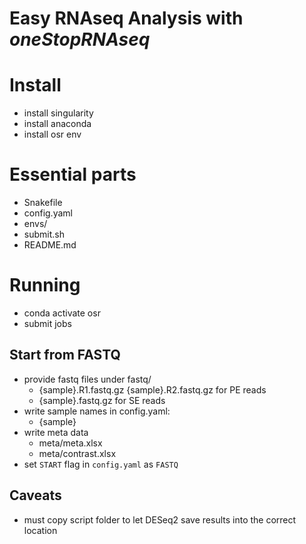 # Easy RNAseq Analysis with *oneStopRNAseq*


# Install

- install singularity
- install anaconda
- install osr env

# Essential parts
- Snakefile
- config.yaml
- envs/
- submit.sh
- README.md

# Running
- conda activate osr
- submit jobs

## Start from FASTQ
- provide fastq files under fastq/
	- {sample}.R1.fastq.gz {sample}.R2.fastq.gz for PE reads
	- {sample}.fastq.gz for SE reads
- write sample names in config.yaml: 
	- {sample}
- write meta data
	- meta/meta.xlsx
	- meta/contrast.xlsx 
- set `START` flag in `config.yaml` as `FASTQ`

## Caveats
- must copy script folder to let DESeq2 save results into the correct location
